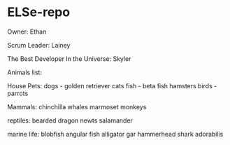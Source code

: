 # ELSe-repo

Owner: Ethan

Scrum Leader: Lainey

The Best Developer In the Universe: Skyler

Animals list:

House Pets:
dogs - golden retriever
cats
fish - beta fish
hamsters
birds - parrots

Mammals:
chinchilla
whales
marmoset monkeys

reptiles:
bearded dragon
newts
salamander

marine life:
blobfish
angular fish
alligator gar
hammerhead shark
adorabilis